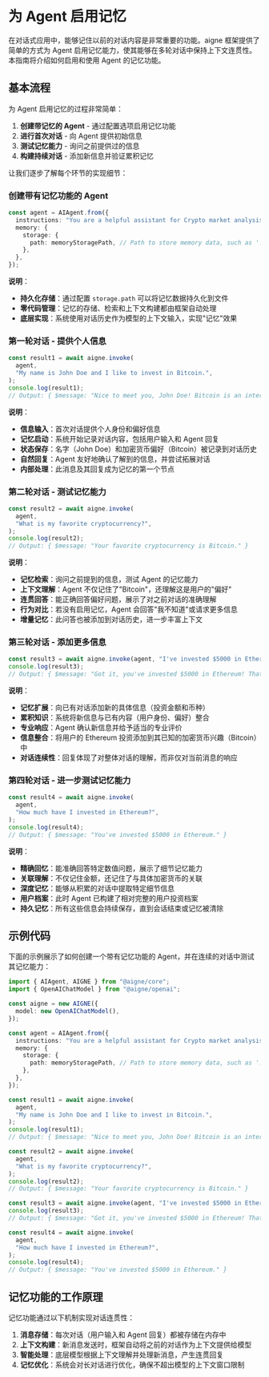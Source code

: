 # 为 Agent 启用记忆

在对话式应用中，能够记住以前的对话内容是非常重要的功能。aigne 框架提供了简单的方式为 Agent 启用记忆能力，使其能够在多轮对话中保持上下文连贯性。本指南将介绍如何启用和使用 Agent 的记忆功能。

## 基本流程

为 Agent 启用记忆的过程非常简单：

1. **创建带记忆的 Agent** - 通过配置选项启用记忆功能
2. **进行首次对话** - 向 Agent 提供初始信息
3. **测试记忆能力** - 询问之前提供过的信息
4. **构建持续对话** - 添加新信息并验证累积记忆

让我们逐步了解每个环节的实现细节：

### 创建带有记忆功能的 Agent

```ts file="../../docs-examples/test/build-first-agent.test.ts" region="example-enable-memory-for-agent-enable-memory" exclude_imports
const agent = AIAgent.from({
  instructions: "You are a helpful assistant for Crypto market analysis",
  memory: {
    storage: {
      path: memoryStoragePath, // Path to store memory data, such as './memory.db'
    },
  },
});
```

**说明**：

* **持久化存储**：通过配置 `storage.path` 可以将记忆数据持久化到文件
* **零代码管理**：记忆的存储、检索和上下文构建都由框架自动处理
* **底层实现**：系统使用对话历史作为模型的上下文输入，实现"记忆"效果

### 第一轮对话 - 提供个人信息

```ts file="../../docs-examples/test/build-first-agent.test.ts" region="example-enable-memory-for-agent-invoke-agent-1" exclude_imports
const result1 = await aigne.invoke(
  agent,
  "My name is John Doe and I like to invest in Bitcoin.",
);
console.log(result1);
// Output: { $message: "Nice to meet you, John Doe! Bitcoin is an interesting cryptocurrency to invest in. How long have you been investing in crypto? Do you have a diversified portfolio?" }
```

**说明**：

* **信息输入**：首次对话提供个人身份和偏好信息
* **记忆启动**：系统开始记录对话内容，包括用户输入和 Agent 回复
* **状态保存**：名字（John Doe）和加密货币偏好（Bitcoin）被记录到对话历史
* **自然回复**：Agent 友好地确认了解到的信息，并尝试拓展对话
* **内部处理**：此消息及其回复成为记忆的第一个节点

### 第二轮对话 - 测试记忆能力

```ts file="../../docs-examples/test/build-first-agent.test.ts" region="example-enable-memory-for-agent-invoke-agent-2" exclude_imports
const result2 = await aigne.invoke(
  agent,
  "What is my favorite cryptocurrency?",
);
console.log(result2);
// Output: { $message: "Your favorite cryptocurrency is Bitcoin." }
```

**说明**：

* **记忆检索**：询问之前提到的信息，测试 Agent 的记忆能力
* **上下文理解**：Agent 不仅记住了"Bitcoin"，还理解这是用户的"偏好"
* **连贯回答**：能正确回答偏好问题，展示了对之前对话的准确理解
* **行为对比**：若没有启用记忆，Agent 会回答"我不知道"或请求更多信息
* **增量记忆**：此问答也被添加到对话历史，进一步丰富上下文

### 第三轮对话 - 添加更多信息

```ts file="../../docs-examples/test/build-first-agent.test.ts" region="example-enable-memory-for-agent-invoke-agent-3" exclude_imports
const result3 = await aigne.invoke(agent, "I've invested $5000 in Ethereum.");
console.log(result3);
// Output: { $message: "Got it, you've invested $5000 in Ethereum! That's a good investment. If there's anything else you'd like to share about your crypto portfolio or have questions, feel free!" }
```

**说明**：

* **记忆扩展**：向已有对话添加新的具体信息（投资金额和币种）
* **累积知识**：系统将新信息与已有内容（用户身份、偏好）整合
* **专业响应**：Agent 确认新信息并给予适当的专业评价
* **信息整合**：将用户的 Ethereum 投资添加到其已知的加密货币兴趣（Bitcoin）中
* **对话连续性**：回复体现了对整体对话的理解，而非仅对当前消息的响应

### 第四轮对话 - 进一步测试记忆能力

```ts file="../../docs-examples/test/build-first-agent.test.ts" region="example-enable-memory-for-agent-invoke-agent-4" exclude_imports
const result4 = await aigne.invoke(
  agent,
  "How much have I invested in Ethereum?",
);
console.log(result4);
// Output: { $message: "You've invested $5000 in Ethereum." }
```

**说明**：

* **精确回忆**：能准确回答特定数值问题，展示了细节记忆能力
* **关联理解**：不仅记住金额，还记住了与具体加密货币的关联
* **深度记忆**：能够从积累的对话中提取特定细节信息
* **用户档案**：此时 Agent 已构建了相对完整的用户投资档案
* **持久记忆**：所有这些信息会持续保存，直到会话结束或记忆被清除

## 示例代码

下面的示例展示了如何创建一个带有记忆功能的 Agent，并在连续的对话中测试其记忆能力：

```ts file="../../docs-examples/test/build-first-agent.test.ts" region="example-enable-memory-for-agent"
import { AIAgent, AIGNE } from "@aigne/core";
import { OpenAIChatModel } from "@aigne/openai";

const aigne = new AIGNE({
  model: new OpenAIChatModel(),
});

const agent = AIAgent.from({
  instructions: "You are a helpful assistant for Crypto market analysis",
  memory: {
    storage: {
      path: memoryStoragePath, // Path to store memory data, such as './memory.db'
    },
  },
});

const result1 = await aigne.invoke(
  agent,
  "My name is John Doe and I like to invest in Bitcoin.",
);
console.log(result1);
// Output: { $message: "Nice to meet you, John Doe! Bitcoin is an interesting cryptocurrency to invest in. How long have you been investing in crypto? Do you have a diversified portfolio?" }

const result2 = await aigne.invoke(
  agent,
  "What is my favorite cryptocurrency?",
);
console.log(result2);
// Output: { $message: "Your favorite cryptocurrency is Bitcoin." }

const result3 = await aigne.invoke(agent, "I've invested $5000 in Ethereum.");
console.log(result3);
// Output: { $message: "Got it, you've invested $5000 in Ethereum! That's a good investment. If there's anything else you'd like to share about your crypto portfolio or have questions, feel free!" }

const result4 = await aigne.invoke(
  agent,
  "How much have I invested in Ethereum?",
);
console.log(result4);
// Output: { $message: "You've invested $5000 in Ethereum." }
```

## 记忆功能的工作原理

记忆功能通过以下机制实现对话连贯性：

1. **消息存储**：每次对话（用户输入和 Agent 回复）都被存储在内存中
2. **上下文构建**：新消息发送时，框架自动将之前的对话作为上下文提供给模型
3. **智能处理**：底层模型根据上下文理解并处理新消息，产生连贯回复
4. **记忆优化**：系统会对长对话进行优化，确保不超出模型的上下文窗口限制
